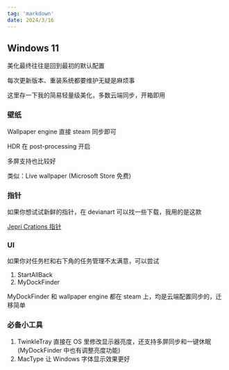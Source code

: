 ```yaml
---
tag: 'markdown'
date: 2024/3/16
---
```


## Windows 11

美化最终往往是回到最初的默认配置

每次更新版本、重装系统都要维护无疑是麻烦事

这里存一下我的简易轻量级美化，多数云端同步，开箱即用

### 壁纸

Wallpaper engine 直接 steam 同步即可

HDR 在 post-processing 开启

多屏支持也比较好

类似：Live wallpaper (Microsoft Store 免费)

### 指针

如果你想试试新鲜的指针，在 devianart 可以找一些下载，我用的是这款

[Jepri Crations 指针](https://www.deviantart.com/jepricreations/art/Windows-11-Cursors-Concept-v2-886489356)

### UI

如果你对任务栏和右下角的任务管理不太满意，可以尝试

1. StartAllBack
2. MyDockFinder

MyDockFinder 和 wallpaper engine 都在 steam 上，均是云端配置同步的，迁移简单

### 必备小工具

1. TwinkleTray 直接在 OS 里修改显示器亮度，还支持多屏同步和一键休眠 (MyDockFinder 中也有调整亮度功能)
2. MacType 让 Windows 字体显示效果更好
